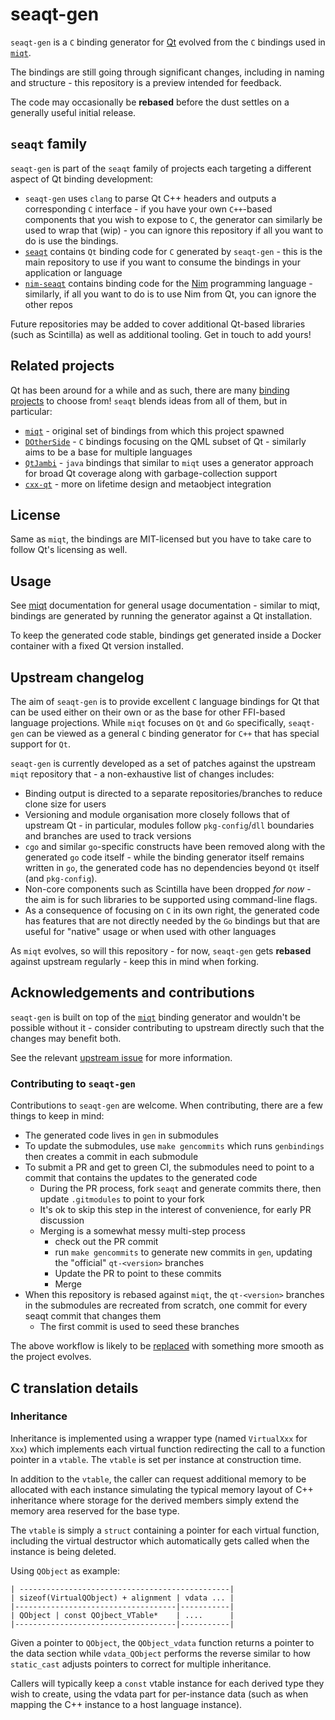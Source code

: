 # seaqt-gen

`seaqt-gen` is a `C` binding generator for [Qt](https://www.qt.io/) evolved from the `C` bindings used in [`miqt`](https://github.com/mappu/miqt).

The bindings are still going through significant changes, including in naming and structure - this repository is a preview intended for feedback.

The code may occasionally be **rebased** before the dust settles on a generally useful initial release.

## `seaqt` family

`seaqt-gen` is part of the `seaqt` family of projects each targeting a different aspect of Qt binding development:

* `seaqt-gen` uses `clang` to parse Qt C++ headers and outputs a corresponding `C` interface - if you have your own `C++`-based components that you wish to expose to `C`, the generator can similarly be used to wrap that (wip) - you can ignore this repository if all you want to do is use the bindings.
* [`seaqt`](https://github.com/seaqt/seaqt) contains `Qt` binding code for `C` generated by `seaqt-gen` - this is the main repository to use if you want to consume the bindings in your application or language
* [`nim-seaqt`](https://github.com/seaqt/nim-seaqt) contains binding code for the [Nim](https://github.com/nim-lang/Nim/) programming language - similarly, if all you want to do is to use Nim from Qt, you can ignore the other repos

Future repositories may be added to cover additional Qt-based libraries (such as Scintilla) as well as additional tooling. Get in touch to add yours!

## Related projects

Qt has been around for a while and as such, there are many [binding projects](https://wiki.qt.io/Language_Bindings) to choose from! `seaqt` blends ideas from all of them, but in particular:

* [`miqt`](https://github.com/mappu/miqt) - original set of bindings from which this project spawned
* [`DOtherSide`](https://github.com/filcuc/dotherside/) - `C` bindings focusing on the QML subset of Qt - similarly aims to be a base for multiple languages
* [`QtJambi`](https://github.com/OmixVisualization/qtjambi/) - `java` bindings that similar to `miqt` uses a generator approach for broad Qt coverage along with garbage-collection support
* [`cxx-qt`](https://github.com/KDAB/cxx-qt/) - more on lifetime design and metaobject integration

## License

Same as `miqt`, the bindings are MIT-licensed but you have to take care to follow Qt's licensing as well.

## Usage

See [miqt](https://github.com/mappu/miqt) documentation for general usage documentation - similar to miqt, bindings are generated by running the generator against a Qt installation.

To keep the generated code stable, bindings get generated inside a Docker container with a fixed
Qt version installed.

## Upstream changelog

The aim of `seaqt-gen` is to provide excellent `C` language bindings for Qt that can be used either on their own or as the base for other FFI-based language projections. While `miqt` focuses on `Qt` and `Go` specifically, `seaqt-gen` can be viewed as a general `C` binding generator for `C++` that has special support for `Qt`.

`seaqt-gen` is currently developed as a set of patches against the upstream `miqt` repository that - a non-exhaustive list of changes includes:

* Binding output is directed to a separate repositories/branches to reduce clone size for users
* Versioning and module organisation more closely follows that of upstream Qt - in particular, modules follow `pkg-config`/`dll` boundaries and branches are used to track versions
* `cgo` and similar `go`-specific constructs have been removed along with the generated `go` code itself - while the binding generator itself remains written in `go`, the generated code has no dependencies beyond `Qt` itself (and `pkg-config`).
* Non-core components such as Scintilla have been dropped _for now_ - the aim is for such libraries to be supported using command-line flags.
* As a consequence of focusing on `C` in its own right, the generated code has features that are not directly needed by the `Go` bindings but that are useful for "native" usage or when used with other languages

As `miqt` evolves, so will this repository - for now, `seaqt-gen` gets **rebased** against upstream regularly - keep this in mind when forking.

## Acknowledgements and contributions

`seaqt-gen` is built on top of the [`miqt`](https://github.com/mappu/miqt) binding generator and wouldn't be possible without it - consider contributing to upstream directly such that the changes may benefit both.

See the relevant [upstream issue](https://github.com/mappu/miqt/issues/21) for more information.

### Contributing to `seaqt-gen`

Contributions to `seaqt-gen` are welcome. When contributing, there are a few things to keep in mind:

* The generated code lives in `gen` in submodules
* To update the submodules, use `make gencommits` which runs `genbindings` then creates a commit in each submodule
* To submit a PR and get to green CI, the submodules need to point to a commit that contains the updates to the generated code
  * During the PR process, fork `seaqt` and generate commits there, then update `.gitmodules` to point to your fork
  * It's ok to skip this step in the interest of convenience, for early PR discussion
  * Merging is a somewhat messy multi-step process
    * check out the PR commit
    * run `make gencommits` to generate new commits in `gen`, updating the "official" `qt-<version>` branches
    * Update the PR to point to these commits
    * Merge
* When this repository is rebased against `miqt`, the `qt-<version>` branches in the submodules are recreated from scratch, one commit for every seaqt commit that changes them
  * The first commit is used to seed these branches

The above workflow is likely to be [replaced](https://github.com/seaqt/seaqt-gen/issues/3) with something more smooth as the project evolves.

## C translation details

### Inheritance

Inheritance is implemented using a wrapper type (named `VirtualXxx` for `Xxx`)
which implements each virtual function redirecting the call to a function
pointer in a `vtable`. The `vtable` is set per instance at construction time.

In addition to the `vtable`, the caller can request additional memory to be
allocated with each instance simulating the typical memory layout of C++
inheritance where storage for the derived members simply extend the memory area
reserved for the base type.

The `vtable` is simply a `struct` containing a pointer for each virtual function,
including the virtual destructor which automatically gets called when the
instance is being deleted.

Using `QObject` as example:

```
| -----------------------------------------------|
| sizeof(VirtualQObject) + alignment | vdata ... |
|------------------------------------|-----------|
| QObject | const QOjbect_VTable*    | ....      |
|------------------------------------|-----------|
```

Given a pointer to `QObject`, the `QObject_vdata` function returns a pointer to
the data section while `vdata_QObject` performs the reverse similar to how
`static_cast` adjusts pointers to correct for multiple inheritance.

Callers will typically keep a `const` vtable instance for each derived type
they wish to create, using the vdata part for per-instance data (such as when
mapping the C++ instance to a host language instance).
